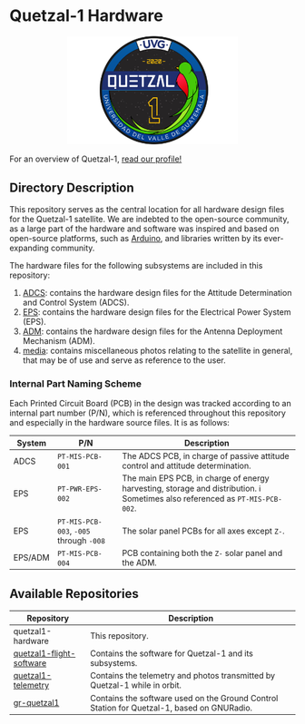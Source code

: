 # Quetzal-1 Hardware

<p align="center">
<img width="300" src="./media/quetzal_1_badge.png">
</p>

For an overview of Quetzal-1, [read our profile!](https://github.com/Quetzal-1-CubeSat-Team)

## Directory Description

This repository serves as the central location for all hardware design files for the Quetzal-1 satellite. We are indebted to the open-source community, as a large part of the hardware and software was inspired and based on open-source platforms, such as [Arduino](https://www.arduino.cc/), and libraries written by its ever-expanding community.

The hardware files for the following subsystems are included in this repository:

1. [ADCS](./ADCS/): contains the hardware design files for the Attitude Determination and Control System (ADCS).
2. [EPS](./EPS/): contains the hardware design files for the Electrical Power System (EPS).
3. [ADM](./ADM/): contains the hardware design files for the Antenna Deployment Mechanism (ADM).
4. [media](./media/): contains miscellaneous photos relating to the satellite in general, that may be of use and serve as reference to the user.

### Internal Part Naming Scheme

Each Printed Circuit Board (PCB) in the design was tracked according to an internal part number (P/N), which is referenced throughout this repository and especially in the hardware source files. It is as follows:

| System  | P/N                                     | Description                                                                     |
|---------|-----------------------------------------|---------------------------------------------------------------------------------|
| ADCS    | `PT-MIS-PCB-001`                        | The ADCS PCB, in charge of passive attitude control and attitude determination. |
| EPS     | `PT-PWR-EPS-002`                        | The main EPS PCB, in charge of energy harvesting, storage and distribution. :information_source: Sometimes also referenced as `PT-MIS-PCB-002`.     |
| EPS     | `PT-MIS-PCB-003`, `-005` through `-008` | The solar panel PCBs for all axes except `Z-`.                                  |
| EPS/ADM | `PT-MIS-PCB-004`                        | PCB containing both the `Z-` solar panel and the ADM.                           |

## Available Repositories

| Repository               | Description                                                                                                             |
|--------------------------|-------------------------------------------------------------------------------------------------------------------------|
| quetzal1-hardware        | This repository.                                                    |
| [quetzal1-flight-software](https://github.com/Quetzal-1-CubeSat-Team/quetzal1-flight-software) | Contains the software for Quetzal-1 and its subsystems.                                                                 |
| [quetzal1-telemetry](https://github.com/Quetzal-1-CubeSat-Team/quetzal1-telemetry)              | Contains the telemetry and photos transmitted by Quetzal-1 while in orbit. |
| [gr-quetzal1](https://github.com/danalvarez/gr-quetzal1)              | Contains the software used on the Ground Control Station for Quetzal-1, based on GNURadio. |